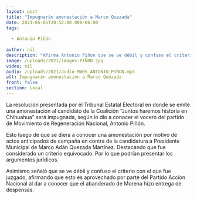 ```yaml
---
layout: post
title: "Impugnarán amonestación a Marco Quezada"
date: 2021-05-05T20:52:00.000-06:00
tags:
  
  - Antonio Piñón
  
author: nil
description: "Afirma Antonio Piñon que se ve débil y confuso el criterio con el que fue juzgado."
image: /uploads/2021/images-PIÑON.jpg
video: nil
audio: /uploads/2021/audio-MW05_ANTONIO_PIÑON.mp3
alt: Impugnarán amonestación a Marco Quezada
front: false
section: Local
---
```


La resolución presentada por el Tribunal Estatal Electoral en donde se emite una amonestación al candidato de la Coalición “Juntos haremos historia en Chihuahua” será impugnada, según lo dio a conocer el vocero del partido de Movimiento de Regeneración Nacional, Antonio Piñón. 

Esto luego de que se diera a conocer una amonestación por motivo de actos anticipados de campaña en contra de la candidatura a Presidente Municipal de Marco Adán Quezada Martínez. Destacando que fue considerado un criterio equivocado. Por lo que podrían presentar los argumentos jurídicos.

Asimismo señaló que se ve débil y confuso el criterio con el que fue juzgado, afirmando que esto es aprovechado por parte del Partido Acción Nacional al dar a conocer que el abanderado de Morena hizo entrega de despensas.
